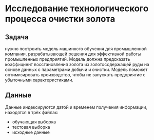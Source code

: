 # Исследование технологического процесса очистки золота
## Задача
нужно построить модель машинного обучения для промышленной компании, разрабатывающей решения для эффективной работы промышленных предприятий. Модель должна предсказать коэффициент восстановления золота из золотосодержащей руды на основе данных с параметрами добычи и очистки. Модель поможет оптимизировать производство, чтобы не запускать предприятие с убыточными характеристиками.
## Данные
Данные индексируются датой и временем получения информации, находятся в трёх файлах:
- обучающая выборка
- тестовая выборка
- исходные данные
